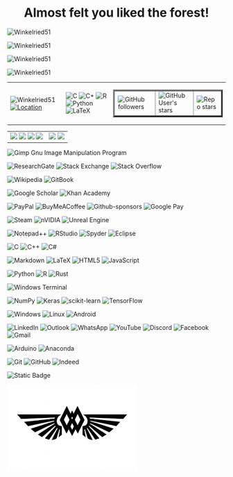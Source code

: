 <h1 align="center">
Almost felt you liked the forest!
</h1>

<!-- Location and Languages -->
<table cellpadding="5">
<tr>
  <!-- Left badges -->
<!-- Example with a base64 PNG data-URI -->
<img
  src="https://custom-icon-badges.demolab.com/badge/Winkelried51-%20-3e4e60?logo=winkel&logoWidth=160&labelColor=3e4e60"
  alt="Winkelried51"
  height="100"
/>

<img
  src="https://custom-icon-badges.demolab.com/badge/Winkelried51-%20-3e4e60?logo=winkel1&style=for-the-badge&logoWidth=420&labelColor=3e4e60&logColor=white"
  alt="Winkelried51"
  height="600"
/>


<img
  src="https://custom-icon-badges.demolab.com/badge/Winkelried51-%20-3e4e60?style=for-the-badge&logo=https%3A%2F%2Fraw.githubusercontent.com%2FWinkelried51%2FWinkelried51%2FWinkelried51-patch-2%2Fimages%2Fwinkel.png&logoWidth=40&labelColor=3e4e60"
  alt="Winkelried51"
  height="28"
/>


<img
  src="https://custom-icon-badges.demolab.com/badge/Winkelried51-%20-3e4e60?style=for-the-badge&logo=https%3A%2F%2Fraw.githubusercontent.com%2FWinkelried51%2FWinkelried51%2FWinkelried51-patch-2%2Fimages%2Fwinkel.png&logoWidth=22&labelColor=3e4e60"
  alt="Winkelried51"
  height="28"
/>

  
  <td>
    <img
  src="https://img.shields.io/badge/Winkelried51-%20-3e4e60?style=for-the-badge&logo=https%3A%2F%2Fraw.githubusercontent.com%2FWinkelried51%2FWinkelried51%2FWinkelried51-patch-2%2Fimages%2Fwinkel.png&logoWidth=22"
  alt="Winkelried51"
  height="28"
/>
    <a href="https://www.google.com/maps/place/Lenzburg,+Switzerland/">
    <img src="https://custom-icon-badges.demolab.com/badge/Lenzburg-Switzerland-%23c2bbaf?style=for-the-badge&logo=location&logoColor=%23c2bbaf&labelColor=%233e4e60" alt="Location">
    </a>
  </td>
  <td>
    <img src="https://img.shields.io/badge/c-%2300599C.svg?style=for-the-badge&logo=c&logoColor=white" alt="C">
    <img src="https://img.shields.io/badge/c++-%2300599C.svg?style=for-the-badge&logo=c%2B%2B&logoColor=white" alt="C+">
    <img src="https://img.shields.io/badge/r-%23276DC3.svg?style=for-the-badge&logo=r&logoColor=white" alt="R">
      <img src="https://img.shields.io/badge/python-3670A0?style=for-the-badge&logo=python&logoColor=ffdd54" alt="Python">
    <img src="https://img.shields.io/badge/latex-%23008080.svg?style=for-the-badge&logo=latex&logoColor=white" alt="LaTeX">
  </td>
  <!-- Right table -->
  <td>
    <table border="3">
      <tr>
        <td><img src="https://custom-icon-badges.demolab.com/github/followers/Winkelried51?logo=person-add&style=social&logoColor=black" alt="GitHub followers"></td>
        <td><img src="https://custom-icon-badges.demolab.com/github/stars/Winkelried51?logo=star&style=social&logoColor=black" alt="GitHub User's stars"></td>
        <td><img src="https://custom-icon-badges.demolab.com/github/stars/Winkelried51/Winkelried51?color=%23596a48&logo=star&style=flat-square&labelColor=%23403b35&logoColor=%23c9c1b6" alt="Repo stars"></td>
      </tr>
    </table>
  </td>
</tr>
</table>






<table border="0">
<tr>
<td>
<!-- Badges -->
<img src="https://img.shields.io/badge/Notepad++-90E59A.svg?style=for-the-badge&logo=notepad%2b%2b&logoColor=black">
<img src="https://img.shields.io/badge/RStudio-4285F4?style=for-the-badge&logo=rstudio&logoColor=white">
<img src="https://img.shields.io/badge/Spyder-838485?style=for-the-badge&logo=spyder%20ide&logoColor=maroon">
<img src="https://img.shields.io/badge/Eclipse-FE7A16.svg?style=for-the-badge&logo=Eclipse&logoColor=white">
</td>
<td >
<img src="https://img.shields.io/badge/steam-%23000000.svg?style=for-the-badge&logo=steam&logoColor=white">
<img src="https://img.shields.io/badge/latex-%23008080.svg?style=for-the-badge&logo=latex&logoColor=white">
</td>
</tr>
</table>

![Gimp Gnu Image Manipulation Program](https://img.shields.io/badge/Gimp-657D8B?style=for-the-badge&logo=gimp&logoColor=FFFFFF)

![ResearchGate](https://img.shields.io/badge/ResearchGate-00CCBB?style=for-the-badge&logo=ResearchGate&logoColor=white)
![Stack Exchange](https://img.shields.io/badge/StackExchange-%23ffffff.svg?style=for-the-badge&logo=StackExchange)
![Stack Overflow](https://img.shields.io/badge/-Stackoverflow-FE7A16?style=for-the-badge&logo=stack-overflow&logoColor=white)

![Wikipedia](https://img.shields.io/badge/Wikipedia-%23000000.svg?style=for-the-badge&logo=wikipedia&logoColor=white)
![GitBook](https://img.shields.io/badge/GitBook-%23000000.svg?style=for-the-badge&logo=gitbook&logoColor=white)

![Google Scholar](https://img.shields.io/badge/Google%20Scholar-4285F4?style=for-the-badge&logo=google-scholar&logoColor=white)
![Khan Academy](https://img.shields.io/badge/KhanAcademy-%2314BF96.svg?style=for-the-badge&logo=KhanAcademy&logoColor=white)


![PayPal](https://img.shields.io/badge/PayPal-00457C?style=for-the-badge&logo=paypal&logoColor=white)
![BuyMeACoffee](https://img.shields.io/badge/Buy%20Me%20a%20Coffee-ffdd00?style=for-the-badge&logo=buy-me-a-coffee&logoColor=black)
![Github-sponsors](https://img.shields.io/badge/sponsor-30363D?style=for-the-badge&logo=GitHub-Sponsors&logoColor=#EA4AAA)
![Google Pay](https://img.shields.io/badge/GooglePay-%233780F1.svg?style=for-the-badge&logo=Google-Pay&logoColor=white)

![Steam](https://img.shields.io/badge/steam-%23000000.svg?style=for-the-badge&logo=steam&logoColor=white)
![nVIDIA](https://img.shields.io/badge/nVIDIA-%2376B900.svg?style=for-the-badge&logo=nVIDIA&logoColor=white)
![Unreal Engine](https://img.shields.io/badge/unrealengine-%23313131.svg?style=for-the-badge&logo=unrealengine&logoColor=white)

![Notepad++](https://img.shields.io/badge/Notepad++-90E59A.svg?style=for-the-badge&logo=notepad%2b%2b&logoColor=black)
![RStudio](https://img.shields.io/badge/RStudio-4285F4?style=for-the-badge&logo=rstudio&logoColor=white)
![Spyder](https://img.shields.io/badge/Spyder-838485?style=for-the-badge&logo=spyder%20ide&logoColor=maroon)
![Eclipse](https://img.shields.io/badge/Eclipse-FE7A16.svg?style=for-the-badge&logo=Eclipse&logoColor=white)

![C](https://img.shields.io/badge/c-%2300599C.svg?style=for-the-badge&logo=c&logoColor=white)
![C++](https://img.shields.io/badge/c++-%2300599C.svg?style=for-the-badge&logo=c%2B%2B&logoColor=white)
![C#](https://img.shields.io/badge/c%23-%23239120.svg?style=for-the-badge&logo=csharp&logoColor=white)

![Markdown](https://img.shields.io/badge/markdown-%23000000.svg?style=for-the-badge&logo=markdown&logoColor=white)
![LaTeX](https://img.shields.io/badge/latex-%23008080.svg?style=for-the-badge&logo=latex&logoColor=white)
![HTML5](https://img.shields.io/badge/html5-%23E34F26.svg?style=for-the-badge&logo=html5&logoColor=white)
![JavaScript](https://img.shields.io/badge/javascript-%23323330.svg?style=for-the-badge&logo=javascript&logoColor=%23F7DF1E)

![Python](https://img.shields.io/badge/python-3670A0?style=for-the-badge&logo=python&logoColor=ffdd54)
![R](https://img.shields.io/badge/r-%23276DC3.svg?style=for-the-badge&logo=r&logoColor=white)
![Rust](https://img.shields.io/badge/rust-%23000000.svg?style=for-the-badge&logo=rust&logoColor=white)

![Windows Terminal](https://img.shields.io/badge/Windows%20Terminal-%234D4D4D.svg?style=for-the-badge&logo=windows-terminal&logoColor=white)

![NumPy](https://img.shields.io/badge/numpy-%23013243.svg?style=for-the-badge&logo=numpy&logoColor=white)
![Keras](https://img.shields.io/badge/Keras-%23D00000.svg?style=for-the-badge&logo=Keras&logoColor=white)
![scikit-learn](https://img.shields.io/badge/scikit--learn-%23F7931E.svg?style=for-the-badge&logo=scikit-learn&logoColor=white)
![TensorFlow](https://img.shields.io/badge/TensorFlow-%23FF6F00.svg?style=for-the-badge&logo=TensorFlow&logoColor=white)


![Windows](https://img.shields.io/badge/Windows-0078D6?style=for-the-badge&logo=windows&logoColor=white)
![Linux](https://img.shields.io/badge/Linux-FCC624?style=for-the-badge&logo=linux&logoColor=black)
![Android](https://img.shields.io/badge/Android-3DDC84?style=for-the-badge&logo=android&logoColor=white)

![LinkedIn](https://img.shields.io/badge/linkedin-%230077B5.svg?style=for-the-badge&logo=linkedin&logoColor=white)
![Outlook](https://img.shields.io/badge/Microsoft_Outlook-0078D4?style=for-the-badge&logo=microsoft-outlook&logoColor=white)
![WhatsApp](https://img.shields.io/badge/WhatsApp-25D366?style=for-the-badge&logo=whatsapp&logoColor=white)
![YouTube](https://img.shields.io/badge/YouTube-%23FF0000.svg?style=for-the-badge&logo=YouTube&logoColor=white)
![Discord](https://img.shields.io/badge/Discord-%235865F2.svg?style=for-the-badge&logo=discord&logoColor=white)
![Facebook](https://img.shields.io/badge/Facebook-%231877F2.svg?style=for-the-badge&logo=Facebook&logoColor=white)
![Gmail](https://img.shields.io/badge/Gmail-D14836?style=for-the-badge&logo=gmail&logoColor=white)

![Arduino](https://img.shields.io/badge/-Arduino-00979D?style=for-the-badge&logo=Arduino&logoColor=white)
![Anaconda](https://img.shields.io/badge/Anaconda-%2344A833.svg?style=for-the-badge&logo=anaconda&logoColor=white)


![Git](https://img.shields.io/badge/git-%23F05033.svg?style=for-the-badge&logo=git&logoColor=white)
![GitHub](https://img.shields.io/badge/github-%23121011.svg?style=for-the-badge&logo=github&logoColor=white)
![Indeed](https://img.shields.io/badge/indeed-003A9B?style=for-the-badge&logo=indeed&logoColor=white)

![Static Badge](https://custom-icon-badges.demolab.com/badge/Work%20in%20-%20Progress-forestgreen)

<img src="./images/winkel.png" width="300">

[comment]: ![Winkel!](./images/winkel.png)

<!-- Sources -->
[comment]: <> (Color Palette)
[comment]: <> (https://www.color-hex.com/color-palette/1374)
[comment]: <> (https://www.color-hex.com/color-palette/1063221)

